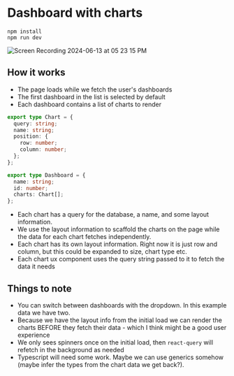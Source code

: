 # Dashboard with charts

```
npm install
npm run dev
```

  ![Screen Recording 2024-06-13 at 05 23 15 PM](https://github.com/joshuadoan/entel/assets/5114910/92b0daf1-5a2e-401a-a8c5-6f5e76532164)


## How it works

- The page loads while we fetch the user's dashboards
- The first dashboard in the list is selected by default
- Each dashboard contains a list of charts to render

```ts
export type Chart = {
  query: string;
  name: string;
  position: {
    row: number;
    column: number;
  };
};

export type Dashboard = {
  name: string;
  id: number;
  charts: Chart[];
};
```

- Each chart has a query for the database, a name, and some layout information.
- We use the layout information to scaffold the charts on the page while the data for each chart fetches independently.
- Each chart has its own layout information. Right now it is just row and column, but this could be expanded to size, chart type etc.
- Each chart ux component uses the query string passed to it to fetch the data it needs


## Things to note
- You can switch between dashboards with the dropdown. In this example data we have two.
- Because we have the layout info from the initial load we can render the charts BEFORE they fetch their data - which I think might be a good user experience 
- We only sees spinners once on the initial load, then `react-query` will refetch in the background as needed
- Typescript will need some work. Maybe we can use generics somehow (maybe infer the types from the chart data we get back?).
